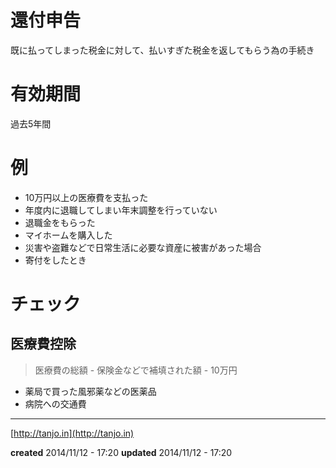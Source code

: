 # 還付申告

既に払ってしまった税金に対して、払いすぎた税金を返してもらう為の手続き

# 有効期間

過去5年間

# 例

- 10万円以上の医療費を支払った
- 年度内に退職してしまい年末調整を行っていない
- 退職金をもらった
- マイホームを購入した
- 災害や盗難などで日常生活に必要な資産に被害があった場合
- 寄付をしたとき

# チェック

## 医療費控除

> 医療費の総額 - 保険金などで補填された額 - 10万円

- 薬局で買った風邪薬などの医薬品
- 病院への交通費

---

[http://tanjo.in](http://tanjo.in)

**created** 2014/11/12 - 17:20
**updated** 2014/11/12 - 17:20
